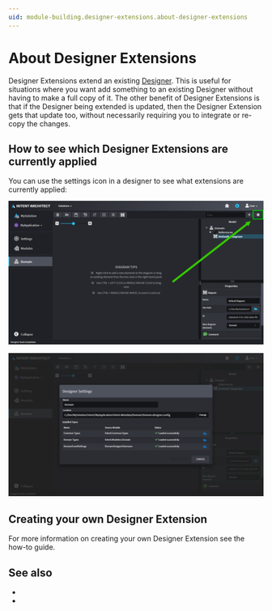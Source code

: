 ```yaml
---
uid: module-building.designer-extensions.about-designer-extensions
---
```

# About Designer Extensions

Designer Extensions extend an existing [Designer](xref:application-development.modelling.about-designers). This is useful for situations where you want add something to an existing Designer without having to make a full copy of it. The other benefit of Designer Extensions is that if the Designer being extended is updated, then the Designer Extension gets that update too, without necessarily requiring you to integrate or re-copy the changes.

## How to see which Designer Extensions are currently applied

You can use the settings icon in a designer to see what extensions are currently applied:

![Designer Settings Icon](images/designer-settings-icon.png)

![Designer Settings Dialogue](images/designer-settings-dialogue.png)

## Creating your own Designer Extension

For more information on creating your own Designer Extension see the [](xref:module-building.designer-extensions.how-to-create-a-designer-extension) how-to guide.

## See also

- [](xref:application-development.modelling.about-designers)
- [](xref:module-building.designer-extensions.how-to-create-a-designer-extension)
